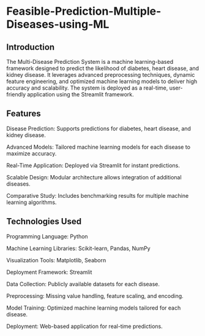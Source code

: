 # Feasible-Prediction-Multiple-Diseases-using-ML
## Introduction
The Multi-Disease Prediction System is a machine learning-based framework designed to predict the likelihood of diabetes, heart disease, and kidney disease. It leverages advanced preprocessing techniques, dynamic feature engineering, and optimized machine learning models to deliver high accuracy and scalability. The system is deployed as a real-time, user-friendly application using the Streamlit framework.

## Features
Disease Prediction: Supports predictions for diabetes, heart disease, and kidney disease.

Advanced Models: Tailored machine learning models for each disease to maximize accuracy.

Real-Time Application: Deployed via Streamlit for instant predictions.

Scalable Design: Modular architecture allows integration of additional diseases.

Comparative Study: Includes benchmarking results for multiple machine learning algorithms.

## Technologies Used
Programming Language: Python

Machine Learning Libraries: Scikit-learn, Pandas, NumPy

Visualization Tools: Matplotlib, Seaborn

Deployment Framework: Streamlit

Data Collection: Publicly available datasets for each disease.

Preprocessing: Missing value handling, feature scaling, and encoding.

Model Training: Optimized machine learning models tailored for each disease.

Deployment: Web-based application for real-time predictions.
